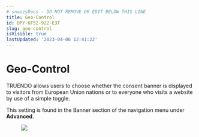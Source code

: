 ```yaml
---
# snazzyDocs - DO NOT REMOVE OR EDIT BELOW THIS LINE
title: Geo-Control
id: DPY-KF52-922-E3T
slug: geo-control
isVisible: true
lastUpdated: '2023-04-06 12:41:22'
---
```

# Geo-Control

TRUENDO allows users to choose whether the consent banner is displayed to visitors from European Union nations or to everyone who visits a website by use of a simple toggle.

This setting is found in the Banner section of the navigation menu under **Advanced**.

<figure><img src="https://app.snazzydocs.com/storage/users/hEfI2V55cVTdM5ty/docs/G2IomO8914MUXZZJ/images/INoZ7ELhR7HGDFYfCkvi.png"></figure>

<br />